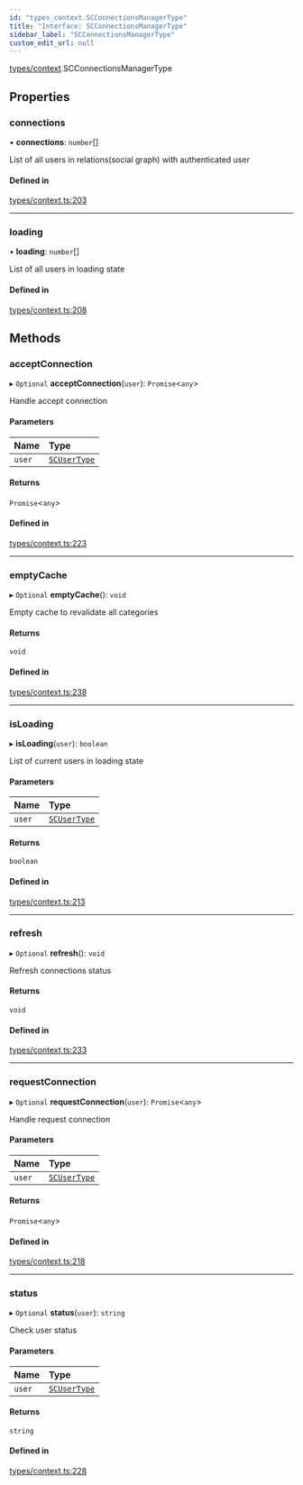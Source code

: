 ```yaml
---
id: "types_context.SCConnectionsManagerType"
title: "Interface: SCConnectionsManagerType"
sidebar_label: "SCConnectionsManagerType"
custom_edit_url: null
---
```


[types/context](../modules/types_context).SCConnectionsManagerType

## Properties

### connections

• **connections**: `number`[]

List of all users in relations(social graph) with authenticated user

#### Defined in

[types/context.ts:203](https://github.com/selfcommunity/community-ui/blob/7897031/packages/sc-core/src/types/context.ts#L203)

___

### loading

• **loading**: `number`[]

List of all users in loading state

#### Defined in

[types/context.ts:208](https://github.com/selfcommunity/community-ui/blob/7897031/packages/sc-core/src/types/context.ts#L208)

## Methods

### acceptConnection

▸ `Optional` **acceptConnection**(`user`): `Promise`<`any`\>

Handle accept connection

#### Parameters

| Name | Type |
| :------ | :------ |
| `user` | [`SCUserType`](types_user.SCUserType) |

#### Returns

`Promise`<`any`\>

#### Defined in

[types/context.ts:223](https://github.com/selfcommunity/community-ui/blob/7897031/packages/sc-core/src/types/context.ts#L223)

___

### emptyCache

▸ `Optional` **emptyCache**(): `void`

Empty cache to revalidate all categories

#### Returns

`void`

#### Defined in

[types/context.ts:238](https://github.com/selfcommunity/community-ui/blob/7897031/packages/sc-core/src/types/context.ts#L238)

___

### isLoading

▸ **isLoading**(`user`): `boolean`

List of current users in loading state

#### Parameters

| Name | Type |
| :------ | :------ |
| `user` | [`SCUserType`](types_user.SCUserType) |

#### Returns

`boolean`

#### Defined in

[types/context.ts:213](https://github.com/selfcommunity/community-ui/blob/7897031/packages/sc-core/src/types/context.ts#L213)

___

### refresh

▸ `Optional` **refresh**(): `void`

Refresh connections status

#### Returns

`void`

#### Defined in

[types/context.ts:233](https://github.com/selfcommunity/community-ui/blob/7897031/packages/sc-core/src/types/context.ts#L233)

___

### requestConnection

▸ `Optional` **requestConnection**(`user`): `Promise`<`any`\>

Handle request connection

#### Parameters

| Name | Type |
| :------ | :------ |
| `user` | [`SCUserType`](types_user.SCUserType) |

#### Returns

`Promise`<`any`\>

#### Defined in

[types/context.ts:218](https://github.com/selfcommunity/community-ui/blob/7897031/packages/sc-core/src/types/context.ts#L218)

___

### status

▸ `Optional` **status**(`user`): `string`

Check user status

#### Parameters

| Name | Type |
| :------ | :------ |
| `user` | [`SCUserType`](types_user.SCUserType) |

#### Returns

`string`

#### Defined in

[types/context.ts:228](https://github.com/selfcommunity/community-ui/blob/7897031/packages/sc-core/src/types/context.ts#L228)
